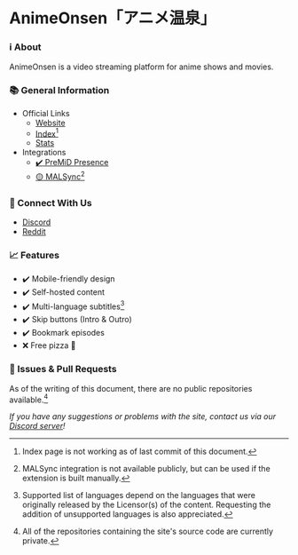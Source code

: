 # AnimeOnsen「アニメ温泉」

### :information_source: About

AnimeOnsen is a video streaming platform for anime shows and movies.

### :books: General Information

-   Official Links
    -   [Website](https://animeonsen.xyz)
    -   [Index](https://animeonsen.xyz/index)[^3]
    -   [Stats](https://animeonsen.xyz/statistics)
-   Integrations
    -   [:heavy_check_mark: PreMiD Presence](https://premid.app/store/presences/AnimeOnsen)
    -   [:yellow_circle: MALSync](https://malsync.moe/)[^4]

### :satellite: Connect With Us

-   [Discord](https://discord.gg/U56ZMrD)
-   [Reddit](https://www.reddit.com/r/AnimeOnsen_site)

### :chart_with_upwards_trend: Features

-   :heavy_check_mark: Mobile-friendly design
-   :heavy_check_mark: Self-hosted content
-   :heavy_check_mark: Multi-language subtitles[^2]
-   :heavy_check_mark: Skip buttons (Intro & Outro)
-   :heavy_check_mark: Bookmark episodes
-   :x: Free pizza :pizza:

### :pushpin: Issues & Pull Requests

As of the writing of this document, there are no public repositories available.[^1]

_If you have any suggestions or problems with the site, contact us via our [Discord server](https://discord.gg/U56ZMrD)!_

<!-- references -->

[^1]: All of the repositories containing the site's source code are currently private.
[^2]: Supported list of languages depend on the languages that were originally released by the Licensor(s) of the content. Requesting the addition of unsupported languages is also appreciated.
[^3]: Index page is not working as of last commit of this document.
[^4]: MALSync integration is not available publicly, but can be used if the extension is built manually.

